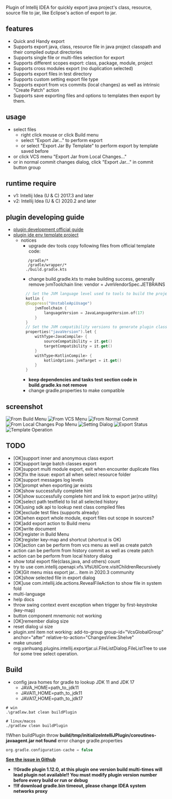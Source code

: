 <!-- Plugin description -->
Plugin of Intellij IDEA for quickly export java project's class, resource, source file to jar, like Eclipse's action of export to jar. 

## features
- Quick and Handy export
- Supports export java, class, resource file in java project classpath and their compiled output directories
- Supports single file or multi-files selection for export
- Supports different scopes export: class, package, module, project
- Supports cross modules export (no duplication selected)
- Supports export files in test directory
- Supports custom setting export file type
- Supports export from vcs commits (local changes) as well as intrinsic "Create Patch" action 
- Supports save exporting files and options to templates then export by them.

## usage
- select files
  - right click mouse or click Build menu
  - select "Export Jar..." to perform export
  - or select "Export Jar By Template" to perform export by template saved before
- or click VCS menu  "Export Jar from Local Changes..."
- or in normal commit changes dialog, click "Export Jar..." in commit button group
<!-- Plugin description end -->

## runtime require
- v1: Intellij Idea (U & C) 2017.3 and later
- v2: Intellij Idea (U & C) 2020.2 and later

## plugin developing guide
- [plugin development official guide](https://plugins.jetbrains.com/docs/intellij/intellij-artifacts.html)
- [plugin ide env template project](https://github.com/JetBrains/intellij-platform-plugin-template)
  - notices
    - upgrade dev tools copy following files from official template code:
    ```shell
       /gradle/*
       /gradle/wrapper/*
      ./build.gradle.kts
    ```
    - change build.gradle.kts to make building success, generally remove jvmToolchain line: vendor = JvmVendorSpec.JETBRAINS
    ```kotlin
      // Set the JVM language level used to tools to build the project. Use Java 11 for 2020.3+, and Java 17 for 2022.2+.
      kotlin {
      @Suppress("UnstableApiUsage")
          jvmToolchain {
              languageVersion = JavaLanguageVersion.of(17)
          }
      }
      // Set the JVM compatibility versions to generate plugin classes, javaVersion setting in gradle.properties
      properties("javaVersion").let {
          withType<JavaCompile> {
              sourceCompatibility = it.get()
              targetCompatibility = it.get()
          }
          withType<KotlinCompile> {
              kotlinOptions.jvmTarget = it.get()
          }
      }
    ```
    - **keep dependencies and tasks test section code in build.gradle.ks not remove**
    - change gradle.properties to make compatible

## screenshot
![From Build Menu](image/export-jar-menus.gif)
![From VCS Menu](image/export-jar-local-changes-vcs-menu.png)
![From Normal Commit](image/export-jar-local-changes-add-to-commit-button-group.png)
![From Local Changes Pop Menu](image/export-jar-local-changes-right-click.png)
![Setting Dialog](image/export-jar-setting.gif)
![Export Status](image/export-jar-result.png)
![Template Operation](image/export-jar-template.gif)

## TODO 
- [OK]support inner and anonymous class export
- [OK]support large batch classes  export
- [OK]support multi module export, exit when encounter duplicate files
- [OK]fix the issue: export all when select resource folder
- [OK]support messages log levels
- [OK]prompt when exporting jar exists
- [OK]show successfully complete hint
- [OK]show successfully complete hint and link to export jar(no utility)
- [OK]select path textfield to list all selected history
- [OK]using sdk api to lookup nest class compiled files
- [OK]exclude test files (supports already)
- [OK]when export whole module, export files out scope in sources?
- [OK]add export action to Build menu
- [OK]write document
- [OK]register in Build Menu
- [OK]register key-map and shortcut (shortcut is OK)
- [OK]action can be perform from vcs menu as well as create patch
- action can be perform from history commit as well as create patch
- action can be perform from local history dialog
- show total export file(class,java, and others) count  
- try to use com.intellij.openapi.vfs.VfsUtilCore.visitChildrenRecursively  
- [OK]Git menu miss export jar... item in 2020.3 community
- [OK]show selected file in export dialog
- [OK]use com.intellij.ide.actions.RevealFileAction to show file in system fold
- multi-language
- help docs
- throw swing context event exception when trigger by first-keystroke (key-map)
- button component mnemonic not working
- [OK]remember dialog size
- reset dialog ui size
- plugin.xml item not working: add-to-group group-id="VcsGlobalGroup" anchor="after" relative-to-action="ChangesView.Shelve"
- make unused org.yanhuang.plugins.intellij.exportjar.ui.FileListDialog.FileListTree to use for some tree select operation.
## Build
- config java homes for gradle to lookup JDK 11 and JDK 17
  - JAVA_HOME=path_to_jdk11
  - JAVA11_HOME=path_to_jdk11
  - JAVA17_HOME=path_to_jdk17

```shell
# win
.\gradlew.bat clean buildPlugin

# linux/macos
./gradlew clean buildPlugin
```
!!When buildPlugin throw **build/tmp/initializeIntelliJPlugin/coroutines-javaagent.jar not found** error change gradle.properties
```kotlin
org.gradle.configuration-cache = false
```
**[See the issue in Github](https://github.com/JetBrains/gradle-intellij-plugin/issues/1491)**
- **!!Gradle plugin 1.12.0, at this plugin one version build multi-times will lead plugin not available!! You must modify plugin version number before every build or run or debug**
- **!!If download gradle.bin timeout, please change IDEA system networks proxy**
